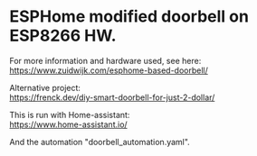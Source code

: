 # ESPHome modified doorbell on ESP8266 HW.

For more information and hardware used, see here:<br /> https://www.zuidwijk.com/esphome-based-doorbell/

Alternative project: <br /> https://frenck.dev/diy-smart-doorbell-for-just-2-dollar/

This is run with Home-assistant: <br /> https://www.home-assistant.io/

And the automation "doorbell_automation.yaml".
